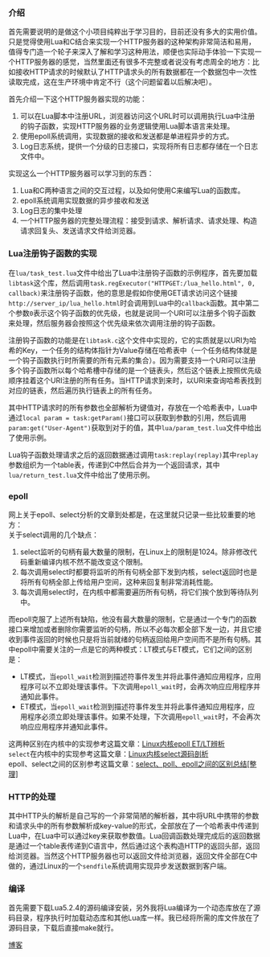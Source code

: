 
### 介绍

首先需要说明的是做这个小项目纯粹出于学习目的，目前还没有多大的实用价值。只是觉得使用Lua和C结合来实现一个HTTP服务器的这种架构非常简洁和易用，值得专门造一个轮子来深入了解和学习这种用法，顺便也实际动手体验一下实现一个HTTP服务器的感觉，当然里面还有很多不完整或者说没有考虑周全的地方：比如接收HTTP请求的时候默认了HTTP请求头的所有数据都在一个数据包中一次性读取完成，这在生产环境中肯定不行（这个问题留着以后解决吧）。   

首先介绍一下这个HTTP服务器实现的功能：

1. 可以在Lua脚本中注册URL，浏览器访问这个URL时可以调用执行Lua中注册的钩子函数，实现HTTP服务器的业务逻辑使用Lua脚本语言来处理。
2. 使用epoll系统调用，实现数据的接收和发送都是单进程异步的方式。
3. Log日志系统，提供一个分级的日志接口，实现将所有日志都存储在一个日志文件中。

实现这么一个HTTP服务器可以学习到的东西：

1. Lua和C两种语言之间的交互过程，以及如何使用C来编写Lua的函数库。
2. epoll系统调用实现数据的异步接收和发送
3. Log日志的集中处理
4. 一个HTTP服务器的完整处理流程：接受到请求、解析请求、请求处理、构造请求回复头、发送请求文件给浏览器。


### Lua注册钩子函数的实现

在`lua/task_test.lua`文件中给出了Lua中注册钩子函数的示例程序，首先要加载`libtask`这个库，然后调用`task.regExecutor("HTTPGET:/lua_hello.html", 0, callback)`来注册钩子函数，他的意思是假如你使用GET请求访问这个链接`http://server_ip/lua_hello.html`时会调用到Lua中的`callback`函数。其中第二个参数`0`表示这个钩子函数的优先级，也就是说同一个URI可以注册多个钩子函数来处理，然后服务器会按照这个优先级来依次调用注册的钩子函数。   

注册钩子函数的功能是在`libtask.c`这个文件中实现的，它的实质就是以URI为哈希的Key，一个任务的结构体指针为Value存储在哈希表中（一个任务结构体就是一个钩子函数执行时所需要的所有元素的集合）。因为需要支持一个URI可以注册多个钩子函数所以每个哈希槽中存储的是一个链表头，然后这个链表上按照优先级顺序挂着这个URI注册的所有任务。当HTTP请求到来时，以URI来查询哈希表找到对应的链表，然后遍历执行链表上的所有任务。

其中HTTP请求时的所有参数也全部解析为键值对，存放在一个哈希表中，Lua中通过`local param = task:getParam()`接口可以获取到参数的引用，然后调用`param:get("User-Agent")`获取到对于的值，其中`lua/param_test.lua`文件中给出了使用示例。

Lua钩子函数处理请求之后的返回数据通过调用`task:replay(replay)`其中`replay`参数组织为一个table表，传递到C中然后合并为一个返回请求，其中`lua/return_test.lua`文件中给出了使用示例。

### epoll

网上关于epoll、select分析的文章到处都是，在这里就只记录一些比较重要的地方：   
关于select调用的几个缺点：   
1. select监听的句柄有最大数量的限制，在Linux上的限制是1024。除非修改代码重新编译内核不然不能改变这个限制。
2. 每次调用select时都要将监听的所有句柄全部下发到内核，select返回时也是将所有句柄全部上传给用户空间，这种来回复制非常消耗性能。
3. 每次调用select时，在内核中都需要遍历所有句柄，将它们挨个放到等待队列中。

而epoll克服了上述所有缺陷，他没有最大数量的限制，它是通过一个专门的函数接口来增加或者删除你需要监听的句柄，所以不必每次都全部下发一边，并且它接收到事件返回的时候也只是将当前就绪的句柄返回给用户空间而不是所有句柄。其中epoll中需要关注的一点是它的两种模式：LT模式与ET模式，它们之间的区别是：

* LT模式，当`epoll_wait`检测到描述符事件发生并将此事件通知应用程序，应用程序可以不立即处理该事件。下次调用`epoll_wait`时，会再次响应应用程序并通知此事件。
* ET模式，当`epoll_wait`检测到描述符事件发生并将此事件通知应用程序，应用程序必须立即处理该事件。如果不处理，下次调用`epoll_wait`时，不会再次响应应用程序并通知此事件。

这两种区别在内核中的实现参考这篇文章：[Linux内核epoll ET/LT辨析](http://www.pandademo.com/2016/11/the-discrimination-of-linux-kernel-epoll-et-and-lt/)    
`select`在内核中的实现参考这篇文章：[Linux内核select源码剖析](http://www.pandademo.com/2016/11/linux-kernel-select-source-dissect/)   
epoll、select之间的区别参考这篇文章：[select、poll、epoll之间的区别总结[整理]](http://www.cnblogs.com/Anker/p/3265058.html)

### HTTP的处理

其中HTTP头的解析是自己写的一个非常简陋的解析器，其中将URL中携带的参数和请求头中的所有参数解析成key-value的形式，全部放在了一个哈希表中传递到Lua中，在Lua中可以通过key来获取参数值。Lua回调函数处理完成后的返回数据是通过一个table表传递到C语言中，然后通过这个表构造HTTP的返回头部，返回给浏览器。当然这个HTTP服务器也可以返回文件给浏览器，返回文件全部在C中做的，通过Linux的一个`sendfile`系统调用实现异步发送数据到客户端。

### 编译

首先需要下载Lua5.2.4的源码编译安装，另外我将Lua编译为一个动态库放在了源码目录，程序执行时加载动态库和其他Lua库一样。我已经将所需的库文件放在了源码目录，下载后直接make就行。

[博客](http://cxd2014.github.io/2017/12/20/lua-http-server/)
